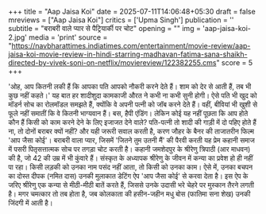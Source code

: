 +++
title = "Aap Jaisa Koi"
date = 2025-07-11T14:06:48+05:30
draft = false
mreviews = ["Aap Jaisa Koi"]
critics = ['Upma Singh']
publication = ''
subtitle = "बराबरी वाले प्यार से पैट्रियार्की पर चोट"
opening = ""
img = 'aap-jaisa-koi-2.jpg'
media = 'print'
source = "https://navbharattimes.indiatimes.com/entertainment/movie-review/aap-jaisa-koi-movie-review-in-hindi-starring-madhavan-fatima-sana-shaikh-directed-by-vivek-soni-on-netflix/moviereview/122382255.cms"
score = 5
+++

'ओह, आप कितनी लकी हैं कि आपका पति आपको नौकरी करने देते हैं। शाम को देर से आती हैं, तब भी कुछ नहीं कहते।' यह बात हर शादीशुदा कामकाजी औरत ने कभी ना कभी सुनी होगी। ऐसे पति भी खुद को मॉडर्न सोच का रोलमॉडल समझते हैं, क्‍योंकि वे अपनी पत्नी को जॉब करने देते हैं। वहीं, बीवियां भी खुशी से फूले नहीं समातीं कि वे कितनी भाग्यवान हैं। बस, हैपी एंडिंग। लेकिन कोई यह नहीं पूछता कि आप होते कौन हैं किसी को काम करने देने के लिए इजाजत देने वाले? पति-पत्नी तो शादी की गाड़ी में दो पहिए होते हैं ना, तो दोनों बराबर क्यों नहीं? और यही जरूरी सवाल करती है, करण जौहर के बैनर की ताजातरीन फिल्म 'आप जैसा कोई'। बराबरी वाला प्यार, जिसमें 'जितने तुम उतनी मैं' की पैरवी करती यह प्रेम कहानी समाज में पसरी पितृसत्तात्मक सोच पर तगड़ा चोट करती है। कहानी जमशेदपुर के श्रीरेणु त्रिपाठी (आर माधवन) की है, जो 42 की उम्र में भी कुंवारे हैं। संस्कृत के अध्यापक श्रीरेणु के जीवन में कन्या का प्रवेश हो ही नहीं पा रहा। किसी लड़की को उनका नाम पसंद नहीं आता, तो किसी को उनका काम। ऐसे में, उनका बचपन का दोस्त दीपक (नमित दास) उनकी मुलाकात डेटिंग ऐप 'आप जैसा कोई' से करवा देता है। इस ऐप के जरिए श्रीरेणु एक कन्या से मीठी-मीठी बातें करते हैं, जिससे उनके उदासी भरे चेहरे पर मुस्कान तैरने लगती है। मगर चमत्कार तो तब होता है, जब कोलकाता की हसीन-जहीन मधु बोस (फातिमा सना शेख) उनकी जिंदगी में आती है।
